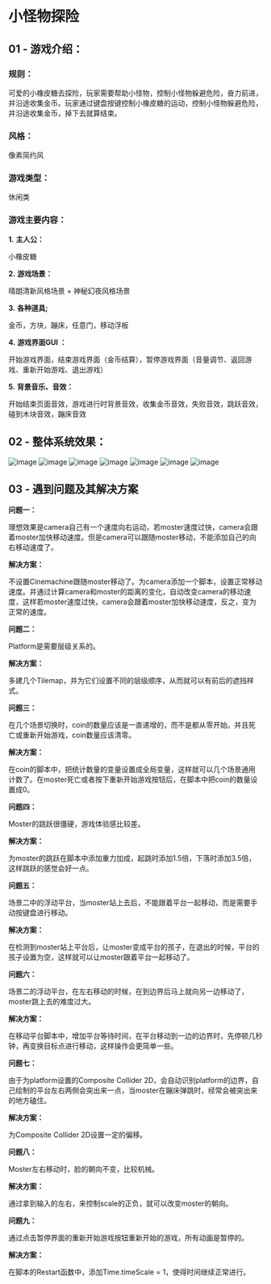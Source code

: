 # 小怪物探险

 

## 01 - 游戏介绍：



### **规则：**

可爱的小橡皮糖去探险，玩家需要帮助小怪物，控制小怪物躲避危险，奋力前进，并沿途收集金币。玩家通过键盘按键控制小橡皮糖的运动，控制小怪物躲避危险，并沿途收集金币，掉下去就算结束。

### **风格：**

像素简约风

### **游戏类型：**

休闲类

### 游戏主要内容：

**1.** **主人公：**

小橡皮糖

**2.** **游戏场景：**

晴朗清新风格场景 + 神秘幻夜风格场景

**3.** **各种道具;**

金币，方块，蹦床，任意门，移动浮板

**4.** **游戏界面GUI ：**

开始游戏界面，结束游戏界面（金币结算），暂停游戏界面（音量调节、返回游戏、重新开始游戏、退出游戏）

**5.** **背景音乐、音效：**

开始结束页面音效，游戏进行时背景音效，收集金币音效，失败音效，跳跃音效，碰到木块音效，蹦床音效



## 02 - 整体系统效果：
![image](https://github.com/Felicityty/Unity_MosterJump/blob/master/Assets/Renderings/start.png)
![image](https://github.com/Felicityty/Unity_MosterJump/blob/master/Assets/Renderings/game01.png)
![image](https://github.com/Felicityty/Unity_MosterJump/blob/master/Assets/Renderings/game02.png)
![image](https://github.com/Felicityty/Unity_MosterJump/blob/master/Assets/Renderings/pause.png)
![image](https://github.com/Felicityty/Unity_MosterJump/blob/master/Assets/Renderings/game03.png)
![image](https://github.com/Felicityty/Unity_MosterJump/blob/master/Assets/Renderings/game04.png)
![image](https://github.com/Felicityty/Unity_MosterJump/blob/master/Assets/Renderings/over.png)


## 03 - 遇到问题及其解决方案

**问题一：**

理想效果是camera自己有一个速度向右运动，若moster速度过快，camera会跟着moster加快移动速度。但是camera可以跟随moster移动，不能添加自己的向右移动速度了。

**解决方案：**

不设置Cinemachine跟随moster移动了。为camera添加一个脚本，设置正常移动速度。并通过计算camera和moster的距离的变化，自动改变camera的移动速度，这样若moster速度过快，camera会跟着moster加快移动速度，反之，变为正常的速度。

 

**问题二：**

Platform是需要层级关系的。

**解决方案：**

多建几个Tilemap，并为它们设置不同的层级顺序，从而就可以有前后的遮挡样式。 

 

**问题三：**

在几个场景切换时，coin的数量应该是一直递增的，而不是都从零开始。并且死亡或重新开始游戏，coin数量应该清零。

**解决方案：**

在coin的脚本中，把统计数量的变量设置成全局变量，这样就可以几个场景通用计数了。在moster死亡或者按下重新开始游戏按钮后，在脚本中把coin的数量设置成0。

 

**问题四：**

Moster的跳跃很僵硬，游戏体验感比较差。

**解决方案：**

为moster的跳跃在脚本中添加重力加成，起跳时添加1.5倍，下落时添加3.5倍，这样跳跃的感觉会好一点。

 

**问题五：**

场景二中的浮动平台，当moster站上去后，不能跟着平台一起移动，而是需要手动按键盘进行移动。

**解决方案：**

在检测到moster站上平台后，让moster变成平台的孩子，在退出的时候，平台的孩子设置为空，这样就可以让moster跟着平台一起移动了。

 

**问题六：**

场景二的浮动平台，在左右移动的时候，在到边界后马上就向另一边移动了，moster跳上去的难度过大。

**解决方案：**

在移动平台脚本中，增加平台等待时间，在平台移动到一边的边界时，先停顿几秒钟，再变换目标点进行移动，这样操作会更简单一些。

 

**问题七：**

由于为platform设置的Composite Collider 2D，会自动识别platform的边界，自己绘制的平台左右两侧会突出来一点，当moster在蹦床弹跳时，经常会被突出来的地方磕住。

**解决方案：**

为Composite Collider 2D设置一定的偏移。

 

**问题八：**

Moster左右移动时，脸的朝向不变，比较机械。

**解决方案：**

通过拿到输入的左右，来控制scale的正负，就可以改变moster的朝向。

 

**问题九：**

通过点击暂停界面的重新开始游戏按钮重新开始的游戏，所有动画是暂停的。

**解决方案：**

在脚本的Restart函数中，添加Time.timeScale = 1，使得时间继续正常进行。

